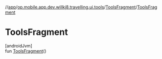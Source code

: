 //[app](../../../index.md)/[op.mobile.app.dev.willkj8.travelling.ui.tools](../index.md)/[ToolsFragment](index.md)/[ToolsFragment](-tools-fragment.md)

# ToolsFragment

[androidJvm]\
fun [ToolsFragment](-tools-fragment.md)()
